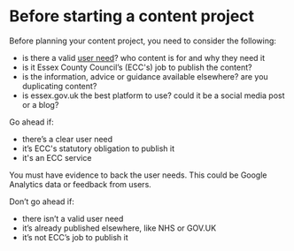 # Before starting a content project

Before planning your content project, you need to consider the following:

*   is there a valid [user need](contents "User need and user behaviour")? who content is for and why they need it
*   is it Essex County Council’s (ECC's) job to publish the content?
*   is the information, advice or guidance available elsewhere? are you duplicating content?
*   is essex.gov.uk the best platform to use? could it be a social media post or a blog?

Go ahead if:

*   there’s a clear user need
*   it’s ECC's statutory obligation to publish it
*   it's an ECC service

You must have evidence to back the user needs. This could be Google Analytics data or feedback from users.

Don’t go ahead if:

*   there isn’t a valid user need
*   it’s already published elsewhere, like NHS or GOV.UK
*   it’s not ECC’s job to publish it